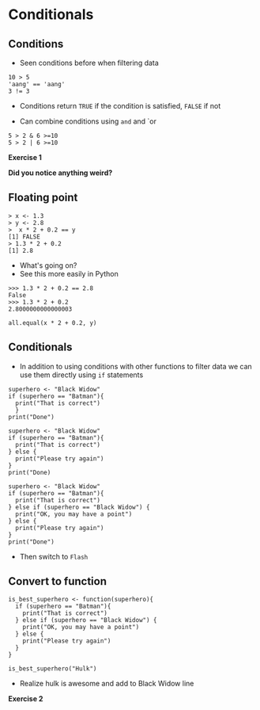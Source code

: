 # Conditionals

## Conditions

* Seen conditions before when filtering data

```
10 > 5
'aang' == 'aang'
3 != 3
```

* Conditions return `TRUE` if the condition is satisfied, `FALSE` if not

* Can combine conditions using `and` and `or

```
5 > 2 & 6 >=10
5 > 2 | 6 >=10
```

**Exercise 1**

**Did you notice anything weird?**

## Floating point

```
> x <- 1.3
> y <- 2.8
>  x * 2 + 0.2 == y
[1] FALSE
> 1.3 * 2 + 0.2
[1] 2.8
```

* What's going on?
* See this more easily in Python

```
>>> 1.3 * 2 + 0.2 == 2.8
False
>>> 1.3 * 2 + 0.2
2.8000000000000003
```

`all.equal(x * 2 + 0.2, y)`

## Conditionals

* In addition to using conditions with other functions to filter data we can use
  them directly using `if` statements

```
superhero <- "Black Widow"
if (superhero == "Batman"){
  print("That is correct")
  }
print("Done")
```

```
superhero <- "Black Widow"
if (superhero == "Batman"){
  print("That is correct")
} else {
  print("Please try again")
}
print("Done)
```

```
superhero <- "Black Widow"
if (superhero == "Batman"){
  print("That is correct")
} else if (superhero == "Black Widow") {
  print("OK, you may have a point")
} else {
  print("Please try again")
}
print("Done")
```

* Then switch to `Flash`

## Convert to function

```
is_best_superhero <- function(superhero){
  if (superhero == "Batman"){
	print("That is correct")
  } else if (superhero == "Black Widow") {
	print("OK, you may have a point")
  } else {
	print("Please try again")
  }
}

is_best_superhero("Hulk")
```

* Realize hulk is awesome and add to Black Widow line


**Exercise 2**
